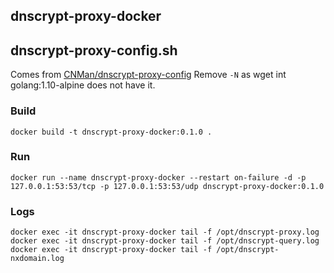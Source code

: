 ## dnscrypt-proxy-docker

## dnscrypt-proxy-config.sh
Comes from [CNMan/dnscrypt-proxy-config](https://github.com/CNMan/dnscrypt-proxy-config)
Remove `-N` as wget int golang:1.10-alpine does not have it.

### Build
```
docker build -t dnscrypt-proxy-docker:0.1.0 .
```

### Run
```
docker run --name dnscrypt-proxy-docker --restart on-failure -d -p 127.0.0.1:53:53/tcp -p 127.0.0.1:53:53/udp dnscrypt-proxy-docker:0.1.0
```

### Logs
```
docker exec -it dnscrypt-proxy-docker tail -f /opt/dnscrypt-proxy.log
docker exec -it dnscrypt-proxy-docker tail -f /opt/dnscrypt-query.log
docker exec -it dnscrypt-proxy-docker tail -f /opt/dnscrypt-nxdomain.log
```
